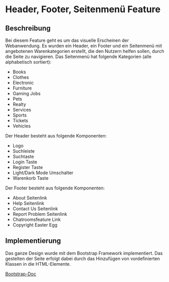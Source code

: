 # Header, Footer, Seitenmenü Feature

## Beschreibung
Bei diesem Feature geht es um das visuelle Erscheinen der Webanwendung. Es wurden ein Header, ein Footer und ein Seitenmenü mit angebotenen Warenkategorien erstellt, die den Nutzern helfen sollen, durch die Seite zu navigieren. Das Seitenmenü hat folgende Kategorien (alle alphabetisch sortiert): 

- Books
- Clothes 
- Electronic 
- Furniture 
- Gaming Jobs 
- Pets 
- Realty 
- Services 
- Sports 
- Tickets 
- Vehicles 

Der Header besteht aus folgende Komponenten:

- Logo
- Suchleiste
- Suchtaste
- Login Taste
- Register Taste
- Light/Dark Mode Umschalter
- Warenkorb Taste

Der Footer besteht aus folgende Komponenten:

- About Seitenlink
- Help Seitenlink
- Contact Us Seitenlink
- Report Problem Seitenlink
- Chatroomsfeature Link
- Copyright Easter Egg

## Implementierung
Das ganze Design wurde mit dem Bootstrap Framework implementiert. Das gestelten der Seite erfolgt dabei durch das Hinzufügen von vordefinierten Klassen in die HTML-Elemente.

[Bootstrap-Doc](https://getbootstrap.com/docs/5.0/getting-started/introduction/)